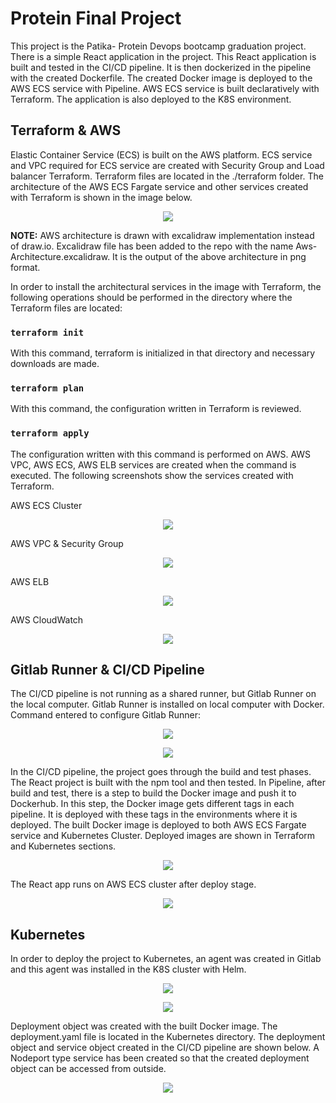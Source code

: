 # Protein Final Project

This project is the Patika- Protein Devops bootcamp graduation project. There is a simple React application in the project. This React application is built and tested in the CI/CD pipeline. It is then dockerized in the pipeline with the created Dockerfile. The created Docker image is deployed to the AWS ECS service with Pipeline. AWS ECS service is built declaratively with Terraform. The application is also deployed to the K8S environment.

## Terraform & AWS 

Elastic Container Service (ECS) is built on the AWS platform. ECS service and VPC required for ECS service are created with Security Group and Load balancer Terraform. Terraform files are located in the ./terraform folder. The architecture of the AWS ECS Fargate service and other services created with Terraform is shown in the image below.

<p align="center">
<img src="./docs/img/architecture.png">
</p>

 **NOTE:** AWS architecture is drawn with excalidraw implementation instead of draw.io. Excalidraw file has been added to the repo with the name Aws-Architecture.excalidraw. It is the output of the above architecture in png format.

In order to install the architectural services in the image with Terraform, the following operations should be performed in the directory where the Terraform files are located:

### `terraform init`

With this command, terraform is initialized in that directory and necessary downloads are made.

### `terraform plan`

With this command, the configuration written in Terraform is reviewed.


### `terraform apply`

The configuration written with this command is performed on AWS. AWS VPC, AWS ECS, AWS ELB services are created when the command is executed. The following screenshots show the services created with Terraform.

AWS ECS Cluster

<p align="center">
<img src="./docs/img/cluster-last.png">
</p>


AWS VPC & Security Group

<p align="center">
<img src="./docs/img/vpc.png">
</p>

AWS ELB

<p align="center">
<img src="./docs/img/load-balancer.png">
</p>

AWS CloudWatch

<p align="center">
<img src="./docs/img/cloudwatch.png">
</p>


## Gitlab Runner & CI/CD Pipeline

The CI/CD pipeline is not running as a shared runner, but Gitlab Runner on the local computer. Gitlab Runner is installed on local computer with Docker. Command entered to configure Gitlab Runner:

<p align="center">
<img src="./docs/img/runner-register-command.png">
</p>


<p align="center">
<img src="./docs/img/config.toml.png">
</p>

In the CI/CD pipeline, the project goes through the build and test phases. The React project is built with the npm tool and then tested. In Pipeline, after build and test, there is a step to build the Docker image and push it to Dockerhub. In this step, the Docker image gets different tags in each pipeline. It is deployed with these tags in the environments where it is deployed. The built Docker image is deployed to both AWS ECS Fargate service and Kubernetes Cluster. Deployed images are shown in Terraform and Kubernetes sections.

<p align="center">
<img src="./docs/img/gitlab-ci-pipeline.png">
</p>



The React app runs on AWS ECS cluster after deploy stage. 
<p align="center">
<img src="./docs/img/app.png">
</p>





## Kubernetes

In order to deploy the project to Kubernetes, an agent was created in Gitlab and this agent was installed in the K8S cluster with Helm.

<p align="center">
<img src="./docs/img/k8s-agent.png">
</p>

<p align="center">
<img src="./docs/img/gitlab-runner.png">
</p>

Deployment object was created with the built Docker image. The deployment.yaml file is located in the Kubernetes directory. The deployment object and service object created in the CI/CD pipeline are shown below. A Nodeport type service has been created so that the created deployment object can be accessed from outside.

<p align="center">
<img src="./docs/img/k8s-deployment.png">
</p>



